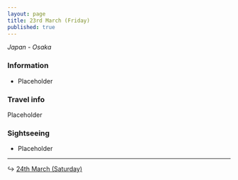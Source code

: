```yaml
---
layout: page
title: 23rd March (Friday)
published: true
---
```

_Japan - Osaka_

### Information

- Placeholder

### Travel info

Placeholder

### Sightseeing

- Placeholder

<hr>

↪ [24th March (Saturday)](/days/week2/24mar)
